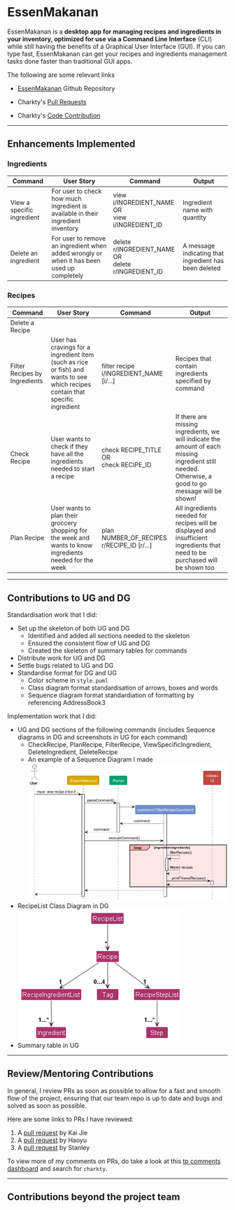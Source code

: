 # EssenMakanan
EssenMakanan is a **desktop app for managing recipes and ingredients in your inventory, optimized for use via a Command Line Interface** (CLI) while still having the benefits of a Graphical User Interface (GUI).
If you can type fast, EssenMakanan can get your recipes and ingredients management tasks done faster than traditional GUI apps.


The following are some relevant links

- [EssenMakanan](https://github.com/nus-cs2113-AY2324S1/tp/pulls?utf8=%E2%9C%93&q=is%3Apr+is%3Aopen+CS2113-F11-2)
Github Repository

- Charkty's [Pull Requests](https://github.com/AY2324S1-CS2113-F11-2/tp/pulls?q=is%3Apr+author%3Acharkty)

- Charkty's
[Code Contribution](https://nus-cs2113-ay2324s1.github.io/tp-dashboard/?search=charkty&breakdown=false&sort=groupTitle%20dsc&sortWithin=title&since=2023-09-22&timeframe=commit&mergegroup=&groupSelect=groupByRepos&tabOpen=true&tabType=authorship&tabAuthor=charkty&tabRepo=AY2324S1-CS2113-F11-2%2Ftp%5Bmaster%5D&authorshipIsMergeGroup=false&authorshipFileTypes=docs~functional-code~test-code~other&authorshipIsBinaryFileTypeChecked=false&authorshipIsIgnoredFilesChecked=false)

---

## Enhancements Implemented

### Ingredients

| Command                    | User Story                                                                                  | Command                                                     | Output                                                |
|----------------------------|---------------------------------------------------------------------------------------------|-------------------------------------------------------------|-------------------------------------------------------|
| View a specific ingredient | For user to check how much ingredient is available in their ingredient inventory            | view i/INGREDIENT_NAME <br> OR <br> view i/INGREDIENT_ID    | Ingredient name with quantity                         |
| Delete an ingredient       | For user to remove an ingredient when added wrongly or when it has been used up completely  | delete r/INGREDIENT_NAME <br/>OR<br/> delete r/INGREDIENT_ID | A message indicating that ingredient has been deleted| 


### Recipes
| Command                       | User Story                                                                                                                     | Command                                         | Output                                                                                                                                                |
|-------------------------------|--------------------------------------------------------------------------------------------------------------------------------|-------------------------------------------------|-------------------------------------------------------------------------------------------------------------------------------------------------------|
| Delete a Recipe               |
| Filter Recipes by Ingredients | User has cravings for a ingredient item (such as rice or fish) and wants to see which recipes contain that specific ingredient | filter recipe i/INGREDIENT_NAME [i/...]         | Recipes that contain ingredients specified by command                                                                                                 |
| Check Recipe                  |User wants to check if they have all the ingredients needed to start a recipe| check RECIPE_TITLE <br> OR <br> check RECIPE_ID | If there are missing ingredients, we will indicate the amount of each missing ingredient still needed. Otherwise, a good to go message will be shown! |
| Plan Recipe                   |User wants to plan their groccery shopping for the week and wants to know ingredients needed for the week|plan NUMBER_OF_RECIPES r/RECIPE_ID [r/...]| All ingredients needed for recipes will be displayed and insufficient ingredients that need to be purchased will be shown too                         |

---

## Contributions to UG and DG

Standardisation work that I did:
- Set up the skeleton of both UG and DG
  - Identified and added all sections needed to the skeleton
  - Ensured the consistent flow of UG and DG 
  - Created the skeleton of summary tables for commands
- Distribute work for UG and DG
- Settle bugs related to UG and DG
- Standardise format for DG and UG 
  - Color scheme in `style.puml`
  - Class diagram format standardisation of arrows, boxes and words
  - Sequence diagram format standardiation of formatting by referencing AddressBook3


Implementation work that I did:
- UG and DG sections of the following commands (includes Sequence diagrams in DG and screenshots in UG for each command)
  - CheckRecipe, PlanRecipe, FilterRecipe, ViewSpecificIngredient, DeleteIngredient, DeleteRecipe
  - An example of a Sequence Diagram I made
    ![Filter Recipes By Ingredients](../images/FilterRecipesSD.png)
- RecipeList Class Diagram in DG
  ![RecipeList class diagram](../images/RecipeListClassDiagram.png)
- Summary table in UG 

---

## Review/Mentoring Contributions

In general, I review PRs as soon as possible to allow for a fast and smooth flow of the project, ensuring that our team repo is up to date and bugs and solved as soon as possible.


Here are some links to PRs I have reviewed:
1. A [pull request](https://github.com/AY2324S1-CS2113-F11-2/tp/pull/228) by Kai Jie
2. A [pull request](https://github.com/AY2324S1-CS2113-F11-2/tp/pull/241) by Haoyu
3. A [pull request](https://github.com/AY2324S1-CS2113-F11-2/tp/pull/104) by Stanley

To view more of my comments on PRs, do take a look at this [tp comments dashboard](https://nus-cs2113-ay2324s1.github.io/dashboards/contents/tp-comments.html) and search for `charkty`.

---

## Contributions beyond the project team



